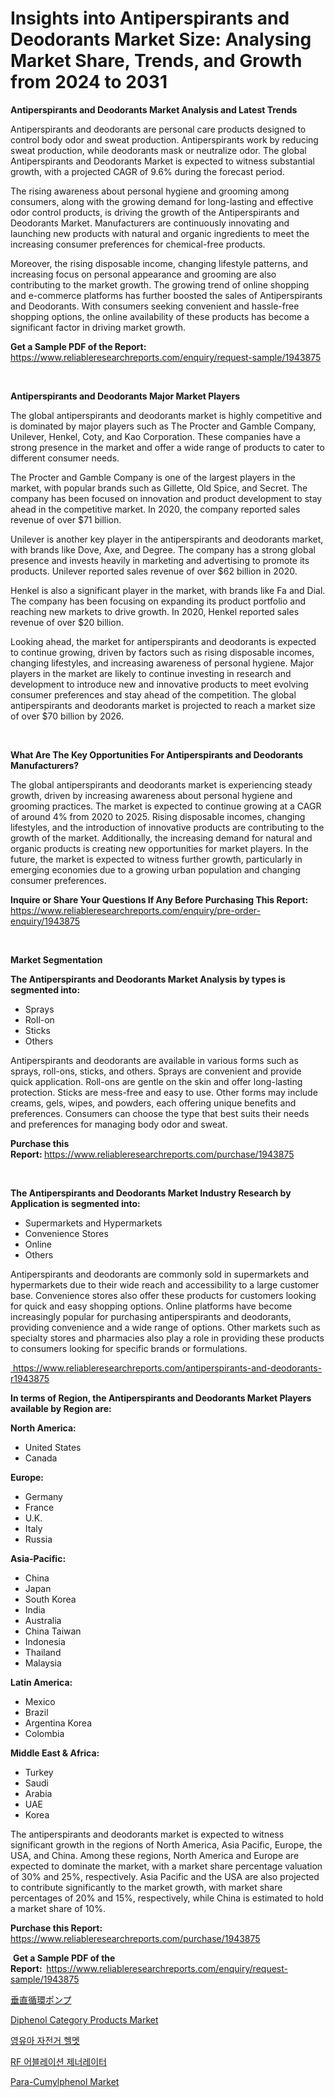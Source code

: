 <p><h1>Insights into Antiperspirants and Deodorants Market Size: Analysing Market Share, Trends, and Growth from 2024 to 2031</h1></p><p><strong>Antiperspirants and Deodorants Market Analysis and Latest Trends</strong></p>
<p><p>Antiperspirants and deodorants are personal care products designed to control body odor and sweat production. Antiperspirants work by reducing sweat production, while deodorants mask or neutralize odor. The global Antiperspirants and Deodorants Market is expected to witness substantial growth, with a projected CAGR of 9.6% during the forecast period. </p><p>The rising awareness about personal hygiene and grooming among consumers, along with the growing demand for long-lasting and effective odor control products, is driving the growth of the Antiperspirants and Deodorants Market. Manufacturers are continuously innovating and launching new products with natural and organic ingredients to meet the increasing consumer preferences for chemical-free products. </p><p>Moreover, the rising disposable income, changing lifestyle patterns, and increasing focus on personal appearance and grooming are also contributing to the market growth. The growing trend of online shopping and e-commerce platforms has further boosted the sales of Antiperspirants and Deodorants. With consumers seeking convenient and hassle-free shopping options, the online availability of these products has become a significant factor in driving market growth.</p></p>
<p><strong>Get a Sample PDF of the Report:&nbsp;</strong> <a href="https://www.reliableresearchreports.com/enquiry/request-sample/1943875">https://www.reliableresearchreports.com/enquiry/request-sample/1943875</a></p>
<p>&nbsp;</p>
<p><strong>Antiperspirants and Deodorants Major Market Players</strong></p>
<p><p>The global antiperspirants and deodorants market is highly competitive and is dominated by major players such as The Procter and Gamble Company, Unilever, Henkel, Coty, and Kao Corporation. These companies have a strong presence in the market and offer a wide range of products to cater to different consumer needs.</p><p>The Procter and Gamble Company is one of the largest players in the market, with popular brands such as Gillette, Old Spice, and Secret. The company has been focused on innovation and product development to stay ahead in the competitive market. In 2020, the company reported sales revenue of over $71 billion.</p><p>Unilever is another key player in the antiperspirants and deodorants market, with brands like Dove, Axe, and Degree. The company has a strong global presence and invests heavily in marketing and advertising to promote its products. Unilever reported sales revenue of over $62 billion in 2020.</p><p>Henkel is also a significant player in the market, with brands like Fa and Dial. The company has been focusing on expanding its product portfolio and reaching new markets to drive growth. In 2020, Henkel reported sales revenue of over $20 billion.</p><p>Looking ahead, the market for antiperspirants and deodorants is expected to continue growing, driven by factors such as rising disposable incomes, changing lifestyles, and increasing awareness of personal hygiene. Major players in the market are likely to continue investing in research and development to introduce new and innovative products to meet evolving consumer preferences and stay ahead of the competition. The global antiperspirants and deodorants market is projected to reach a market size of over $70 billion by 2026.</p></p>
<p>&nbsp;</p>
<p><strong>What Are The Key Opportunities For Antiperspirants and Deodorants Manufacturers?</strong></p>
<p><p>The global antiperspirants and deodorants market is experiencing steady growth, driven by increasing awareness about personal hygiene and grooming practices. The market is expected to continue growing at a CAGR of around 4% from 2020 to 2025. Rising disposable incomes, changing lifestyles, and the introduction of innovative products are contributing to the growth of the market. Additionally, the increasing demand for natural and organic products is creating new opportunities for market players. In the future, the market is expected to witness further growth, particularly in emerging economies due to a growing urban population and changing consumer preferences.</p></p>
<p><strong>Inquire or Share Your Questions If Any Before Purchasing This Report:</strong> <a href="https://www.reliableresearchreports.com/enquiry/pre-order-enquiry/1943875">https://www.reliableresearchreports.com/enquiry/pre-order-enquiry/1943875</a></p>
<p>&nbsp;</p>
<p><strong>Market Segmentation</strong></p>
<p><strong>The Antiperspirants and Deodorants Market Analysis by types is segmented into:</strong></p>
<p><ul><li>Sprays</li><li>Roll-on</li><li>Sticks</li><li>Others</li></ul></p>
<p><p>Antiperspirants and deodorants are available in various forms such as sprays, roll-ons, sticks, and others. Sprays are convenient and provide quick application. Roll-ons are gentle on the skin and offer long-lasting protection. Sticks are mess-free and easy to use. Other forms may include creams, gels, wipes, and powders, each offering unique benefits and preferences. Consumers can choose the type that best suits their needs and preferences for managing body odor and sweat.</p></p>
<p><strong>Purchase this Report:&nbsp;</strong><a href="https://www.reliableresearchreports.com/purchase/1943875">https://www.reliableresearchreports.com/purchase/1943875</a></p>
<p>&nbsp;</p>
<p><strong>The Antiperspirants and Deodorants Market Industry Research by Application is segmented into:</strong></p>
<p><ul><li>Supermarkets and Hypermarkets</li><li>Convenience Stores</li><li>Online</li><li>Others</li></ul></p>
<p><p>Antiperspirants and deodorants are commonly sold in supermarkets and hypermarkets due to their wide reach and accessibility to a large customer base. Convenience stores also offer these products for customers looking for quick and easy shopping options. Online platforms have become increasingly popular for purchasing antiperspirants and deodorants, providing convenience and a wide range of options. Other markets such as specialty stores and pharmacies also play a role in providing these products to consumers looking for specific brands or formulations.</p></p>
<p><a href="https://www.reliableresearchreports.com/antiperspirants-and-deodorants-r1943875">&nbsp;https://www.reliableresearchreports.com/antiperspirants-and-deodorants-r1943875</a></p>
<p><strong>In terms of Region, the Antiperspirants and Deodorants Market Players available by Region are:</strong></p>
<p>
    <p> <strong> North America: </strong>
        <ul>
            <li>United States</li>
            <li>Canada</li>
        </ul>
        </p> 
    <p> <strong> Europe: </strong>
        <ul>
            <li>Germany</li>
            <li>France</li>
            <li>U.K.</li>
            <li>Italy</li>
            <li>Russia</li>
        </ul>
        </p> 
    <p> <strong> Asia-Pacific: </strong>
        <ul>
            <li>China</li>
            <li>Japan</li>
            <li>South Korea</li>
            <li>India</li>
            <li>Australia</li>
            <li>China Taiwan</li>
            <li>Indonesia</li>
            <li>Thailand</li>
            <li>Malaysia</li>
        </ul>
        </p> 
    <p> <strong> Latin America: </strong>
        <ul>
            <li>Mexico</li>
            <li>Brazil</li>
            <li>Argentina Korea</li>
            <li>Colombia</li>
        </ul>
        </p> 
    <p> <strong> Middle East & Africa: </strong>
        <ul>
            <li>Turkey</li>
            <li>Saudi</li>
            <li>Arabia</li>
            <li>UAE</li>
            <li>Korea</li>
        </ul>
    </p>
    </p>
<p><p>The antiperspirants and deodorants market is expected to witness significant growth in the regions of North America, Asia Pacific, Europe, the USA, and China. Among these regions, North America and Europe are expected to dominate the market, with a market share percentage valuation of 30% and 25%, respectively. Asia Pacific and the USA are also projected to contribute significantly to the market growth, with market share percentages of 20% and 15%, respectively, while China is estimated to hold a market share of 10%.</p></p>
<p><strong>Purchase this Report: </strong><a href="https://www.reliableresearchreports.com/purchase/1943875">https://www.reliableresearchreports.com/purchase/1943875</a></p>
<p>&nbsp;<strong>Get a Sample PDF of the Report:&nbsp;&nbsp;</strong><a href="https://www.reliableresearchreports.com/enquiry/request-sample/1943875">https://www.reliableresearchreports.com/enquiry/request-sample/1943875</a></p>
<p><strong></strong></p>
<p><p><a href="https://github.com/JacksonWiza1924/Market-Research-Report-List-2/blob/main/8939092140097.md">垂直循環ポンプ</a></p><p><a href="https://github.com/abdelrhmankishk22/Market-Research-Report-List-5/blob/main/diphenol-category-products-market.md">Diphenol Category Products Market</a></p><p><a href="https://github.com/victorsharp87978/Market-Research-Report-List-1/blob/main/6460759148001.md">영유아 자전거 헬멧</a></p><p><a href="https://github.com/hasanrajibul387/Market-Research-Report-List-1/blob/main/2229405148002.md">RF 어블레이션 제너레이터</a></p><p><a href="https://github.com/joannagoyvaerts/Market-Research-Report-List-3/blob/main/para-cumylphenol-market.md">Para-Cumylphenol Market</a></p></p>